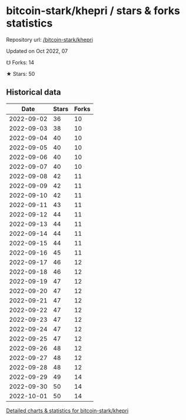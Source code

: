 # bitcoin-stark/khepri / stars & forks statistics

Repository url: [/bitcoin-stark/khepri](https://github.com/bitcoin-stark/khepri)

Updated on Oct 2022, 07

☋ Forks: 14

★ Stars: 50

## Historical data
| Date | Stars | Forks |
|------|-------|-------|
| 2022-09-02 | 36 | 10 | 
| 2022-09-03 | 38 | 10 | 
| 2022-09-04 | 40 | 10 | 
| 2022-09-05 | 40 | 10 | 
| 2022-09-06 | 40 | 10 | 
| 2022-09-07 | 40 | 10 | 
| 2022-09-08 | 42 | 11 | 
| 2022-09-09 | 42 | 11 | 
| 2022-09-10 | 42 | 11 | 
| 2022-09-11 | 43 | 11 | 
| 2022-09-12 | 44 | 11 | 
| 2022-09-13 | 44 | 11 | 
| 2022-09-14 | 44 | 11 | 
| 2022-09-15 | 44 | 11 | 
| 2022-09-16 | 45 | 11 | 
| 2022-09-17 | 46 | 12 | 
| 2022-09-18 | 46 | 12 | 
| 2022-09-19 | 47 | 12 | 
| 2022-09-20 | 47 | 12 | 
| 2022-09-21 | 47 | 12 | 
| 2022-09-22 | 47 | 12 | 
| 2022-09-23 | 47 | 12 | 
| 2022-09-24 | 47 | 12 | 
| 2022-09-25 | 47 | 12 | 
| 2022-09-26 | 48 | 12 | 
| 2022-09-27 | 48 | 12 | 
| 2022-09-28 | 48 | 12 | 
| 2022-09-29 | 49 | 14 | 
| 2022-09-30 | 50 | 14 | 
| 2022-10-01 | 50 | 14 | 


[Detailed charts & statistics for bitcoin-stark/khepri](https://reviewgithub.com/rep/bitcoin-stark/khepri)
